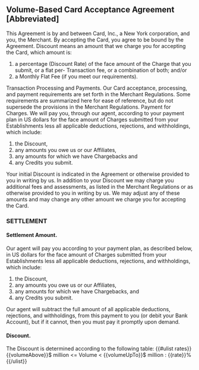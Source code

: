 ## Volume-Based Card Acceptance Agreement [Abbreviated]

This Agreement is by and between Card, Inc., a New York corporation, and you, the Merchant. By accepting the Card, you agree to be bound by the Agreement. 
Discount means an amount that we charge you for accepting the Card, which amount is: 

1. a percentage (Discount Rate) of the face amount of the Charge that you submit, or a flat per-
Transaction fee, or a combination of both; and/or 
1. a Monthly Flat Fee (if you meet our requirements).

Transaction Processing and Payments. Our Card acceptance, processing, and payment requirements are set forth in the Merchant Regulations. Some requirements are summarized here for ease of reference, but do not supersede the provisions in the Merchant Regulations.
Payment for Charges. We will pay you, through our agent, according to your payment plan in US dollars for the face amount of Charges submitted from your Establishments less all applicable deductions, rejections, and withholdings, which include: 

1. the Discount, 
1. any amounts you owe us or our Affiliates, 
1. any amounts for which we have Chargebacks and 
1. any Credits you submit.

Your initial Discount is indicated in the Agreement or otherwise provided to you in writing by us. In addition to your Discount we may charge you additional fees and assessments, as listed in the Merchant Regulations or as otherwise provided to you in writing by us. We may adjust any of these amounts and may change any other amount we charge you for accepting the Card.

### SETTLEMENT
#### Settlement Amount.
Our agent will pay you according to your payment plan, as described below, in US dollars for the face amount of Charges submitted from your Establishments less all applicable deductions, rejections, and withholdings, which include: 

1. the Discount, 
1. any amounts you owe us or our Affiliates, 
1. any amounts for which we have Chargebacks, and
1. any Credits you submit.

Our agent will subtract the full amount of all applicable deductions, rejections, and withholdings, from this payment to you (or debit your Bank Account), but if it cannot, then you must pay it promptly upon demand.

#### Discount.

The Discount is determined according to the following table:
{{#ulist rates}}
{{volumeAbove}}$ million <= Volume < {{volumeUpTo}}$ million : {{rate}}%
{{/ulist}}